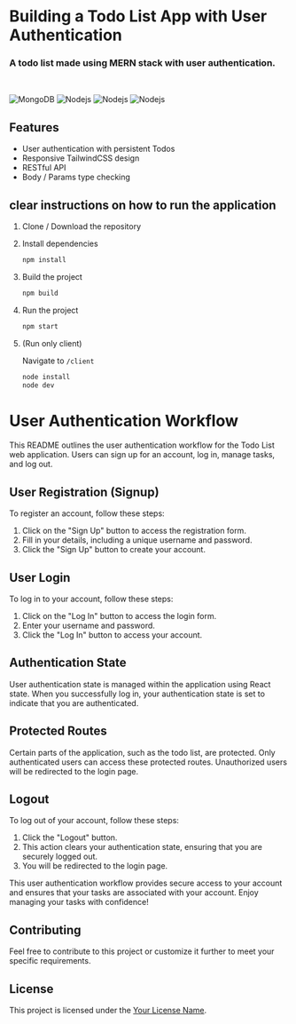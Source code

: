 Building a Todo List App with User Authentication
=========================================

### A todo list made using MERN stack with user authentication.

<br>
<p>
<img alt="MongoDB" src="https://img.shields.io/badge/-MongoDB-13aa52?style=flat-square&logo=mongodb&logoColor=white" /> <img alt="Nodejs" src="https://img.shields.io/badge/-Express-43853d?style=flat-square&logo=Express&logoColor=white" /> <img alt="Nodejs" src="https://img.shields.io/badge/-React-61DAFB?style=flat-square&logo=React&logoColor=white" /> <img alt="Nodejs" src="https://img.shields.io/badge/-Node.js-43853d?style=flat-square&logo=Node.js&logoColor=white" />
</p>

Features
--------------

- User authentication with persistent Todos
- Responsive TailwindCSS design
- RESTful API
- Body / Params type checking

clear instructions on how to run the application
------------------------------------------------
1. Clone / Download the repository

1. Install dependencies

   ```bash
   npm install
   ```

1. Build the project

   ```bash
   npm build
   ```

1. Run the project

   ```bash
   npm start
   ```

1. (Run only client)

   Navigate to `/client`
   ```bash
   node install
   node dev
   ```
# User Authentication Workflow

This README outlines the user authentication workflow for the Todo List web application. Users can sign up for an account, log in, manage tasks, and log out.

## User Registration (Signup)

To register an account, follow these steps:

1. Click on the "Sign Up" button to access the registration form.
2. Fill in your details, including a unique username and password.
3. Click the "Sign Up" button to create your account.

## User Login

To log in to your account, follow these steps:

1. Click on the "Log In" button to access the login form.
2. Enter your username and password.
3. Click the "Log In" button to access your account.

## Authentication State

User authentication state is managed within the application using React state. When you successfully log in, your authentication state is set to indicate that you are authenticated.

## Protected Routes

Certain parts of the application, such as the todo list, are protected. Only authenticated users can access these protected routes. Unauthorized users will be redirected to the login page.

## Logout

To log out of your account, follow these steps:

1. Click the "Logout" button.
2. This action clears your authentication state, ensuring that you are securely logged out.
3. You will be redirected to the login page.

This user authentication workflow provides secure access to your account and ensures that your tasks are associated with your account. Enjoy managing your tasks with confidence!

## Contributing

Feel free to contribute to this project or customize it further to meet your specific requirements.

## License

This project is licensed under the [Your License Name](LICENSE.md).
